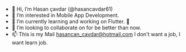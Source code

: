 - 👋 Hi, I’m Hasan çavdar (@hasancavdar61)
- 👀 I’m interested in Mobile App Development.
- 🌱 I’m currently learning and working on Flutter. 
- 💞️ I’m looking to collaborate on for be better than now.
- 📫 This is my Mail hasancan_cavdar@hotmail.com I don't want a job, I want learn job.

<!---
hasancavdar61/hasancavdar61 is a ✨ special ✨ repository because its `README.md` (this file) appears on your GitHub profile.
You can click the Preview link to take a look at your changes.
--->

